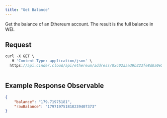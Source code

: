 ```yaml
---
title: "Get Balance"
---
```


Get the balance of an Ethereum account. The result is the full balance in WEI.

## Request

```javascript
curl -X GET \
  -H 'Content-Type: application/json' \
  https://api.cinder.cloud/api/ethereum/address/0xc02aaa39b223fe8d0a0e5c4f27ead9083c756cc2/balance
  
```

## Example Response Observable

```json
{
    "balance": "179.71975181", 
    "rawBalance": "179719751810239407373"
}
```

